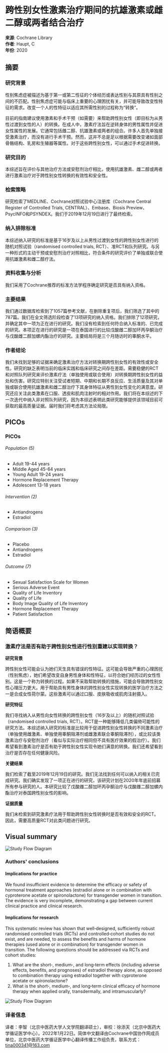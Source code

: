 # 跨性别女性激素治疗期间的抗雄激素或雌二醇或两者结合治疗

**来源**: Cochrane Library  
**作者**: Haupt, C  
**年份**: 2020  

## 摘要

### 研究背景

性别焦虑症被描述为基于第一或第二性征的个体经历或表达性别与其原具有性别之间的不匹配。性别焦虑症可能与临床上重要的心理困扰有关，并可能导致改变性特征的需求。改变一个人的性特征以适应其所需性别的过程称为“转换”。

目前的指南建议使用激素和手术干预（如需要）来帮助跨性别女性（即目标为从男性过渡到女性的人）的转换。在成人中，激素疗法旨在逆转身体的男性属性并促进女性属性的发展。它通常包括雌二醇、抗雄激素或两者的组合。许多人首先单独接受激素治疗，而没有进行手术干预。然而，这并不总是足以根据需要改变诸如面部骨骼结构、乳房和生殖器等属性。对于这些跨性别女性，可以通过手术促进转换。

### 研究目的

本综述旨在评价与其他治疗方法或安慰剂治疗相比，使用抗雄激素、雌二醇或两者进行激素治疗对于跨性别女性转换的有效性和安全性。

### 检索策略

研究检索了MEDLINE、Cochrane对照试验中心注册库（Cochrane Central Register of Controlled Trials, CENTRAL）、Embase、Biosis Preview、PsycINFO和PSYNDEX。我们于2019年12月19日进行了最终检索。

### 纳入排除标准

本综述纳入研究的标准是基于16岁及以上从男性过渡到女性的跨性别女性进行的随机对照试验（randomised controlled trials, RCT）、准RCT和队列研究。与另一种形式的主动干预或安慰剂治疗对照相比，符合条件的研究评价了单独或联合使用抗雄激素和雌二醇疗法。

### 资料收集与分析

我们采用了Cochrane推荐的标准方法学程序确定研究是否具有纳入资格。

### 主要结果

我们通过数据库检索到了1057篇参考文献，在删除重复项后，我们筛选了其中的787篇。我们在全文筛选阶段检查了13项研究的纳入资格。我们排除了12项研究，并确定其中一项为正在进行的研究。我们没有检索到任何符合纳入标准的、已完成的研究。本项正在进行的研究是一项在泰国进行的比较戊酸雌二醇加环丙孕酮治疗与戊酸雌二醇加螺内酯治疗的研究。主要结局将是三个月随访时的睾酮水平。

### 作者结论

我们未找到足够的证据来确定激素治疗方法对转换期跨性别女性的有效性或安全性。研究的缺乏表明当前的临床实践和临床研究之间存在差距。需要稳健的RCT和对照队列研究来评价激素疗法（单独使用或联合使用）对转换期跨性别女性的益处和伤害。研究应特别关注受试者短期、中期和长期不良反应、生活质量及其对单独或联合使用抗雄激素和雌二醇治疗下其身体特征从男性到女性变化的满意度。研究还应关注此类激素在口服、透皮和肌肉注射时的相对作用。我们将在本综述的下一次迭代中纳入非对照队列研究，因为本综述表明此类研究能够提供该领域目前可获取的最高质量证据。届时我们将考虑其方法论局限。

## PICOs

### PICOs

###### Population (5)

- Adult 19-44 years
- Middle Aged 45-64 years
- Young Adult 19-24 years
- Hormone Replacement Therapy
- Adolescent 13-18 years

###### Intervention (2)

- Antiandrogens
- Estradiol

###### Comparison (3)

- Placebo
- Antiandrogens
- Estradiol

###### Outcome (7)

- Sexual Satisfaction Scale for Women
- Serious Adverse Event
- Quality of Life Inventory
- Quality of Life
- Body Image Quality of Life Inventory
- Hormone Replacement Therapy
- Patient Satisfaction

## 简语概要

### 激素疗法是否有助于跨性别女性进行性别重建以实现转换？

**研究背景**

跨性别女性可能会认为她们天生具有错误的性特征。这可能会导致严重的心理困扰（性别焦虑），她们希望改变自身男性身体和性特征，以符合她们经历过的女性性别。这是一个称为转换的过程。如果不采取帮助转换的措施，可能会导致跨性别女性心理压力更大。用于帮助具有男性身体的跨性别女性实现转换的医学治疗方法之一是合成女性荷尔蒙。这些激素可以通过口服、皮肤吸收或肌肉注射摄入。

**研究特征**

我们寻找纳入从男性向女性转换的跨性别女性（16岁及以上）的随机对照试验（randomised controlled trials, RCT）。RCT是一种能够降低几类偏倚可能性的研究方法。本综述纳入研究的标准是比较用于促进跨性别女性转换的不同激素治疗（单独使用雌激素、单独使用睾酮阻滞剂或雌激素联合睾酮阻滞剂），或比较该类激素治疗与安慰剂治疗（看似与实际治疗相同但不具有医疗效果的假治疗）。我们希望看到激素治疗是否有助于跨性别女性实现令她们满意的转换。我们还希望看到治疗是否存在任何健康风险。

**关键结果**

我们检索了截至2019年12月19日的研究。我们无法找到任何可以纳入的相关已完成研究。我们确实发现了一项正在进行的研究，该研究计划在2020年年底前招募所有参与研究的人。本研究比较了戊酸雌二醇加环丙孕酮治疗与戊酸雌二醇加螺内酯治疗对泰国跨性别女性的影响。

**证据质量**

我们未检索到研究激素疗法用于帮助跨性别女性转换时是否有效和安全的RCT。因此，需要高质量RCT对此类问题进行研究。

## Visual summary

![Study Flow Diagram](https://www.cochranelibrary.com/cd-figure/12645180215FBD595D6BFB1C6CAA715BBDEC0F3D/prs-figure-1.png)

### Authors' conclusions

#### Implications for practice

We found insufficient evidence to determine the efficacy or safety of hormonal treatment approaches (estradiol alone or in combination with cyproterone acetate or spironolactone) for transgender women in transition. The evidence is very incomplete, demonstrating a gap between current clinical practice and clinical research.

#### Implications for research

This systematic review has shown that well‐designed, sufficiently robust randomised controlled trials (RCTs) and controlled‐cohort studies do not exist, and are needed, to assess the benefits and harms of hormone therapies (used alone or in combination) for transgender women in transition. The following questions should be addressed via RCTs and cohort studies:

1. What are the short‐, medium‐, and long‐term effects (including adverse effects, benefits, and prognoses) of estradiol therapy alone, as opposed to combination therapy using estradiol together with cyproterone acetate or spironolactone?
2. What is the short‐, medium‐, and long‐term clinical efficacy of hormone therapy when applied orally, transdermally, and intramuscularly?

![Study Flow Diagram](https://www.cochranelibrary.com/cd-figure/12645180215FBDB775B3DB9326B226EBF8D59A413/prs-figure-1.png)

### 译者信息

译者：李智（北京中医药大学人文学院翻译硕士），审校：徐添天（北京中医药大学循证医学中心）。2022年1月22日。简体中文翻译由Cochrane中国协作网成员单位，北京中医药大学循证医学中心翻译传播工作组负责，联系方式：tina000341@163.com